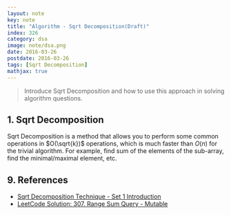 ```yaml
---
layout: note
key: note
title: "Algorithm - Sqrt Decomposition(Draft)"
index: 326
category: dsa
image: note/dsa.png
date: 2016-03-26
postdate: 2016-03-26
tags: [Sqrt Decomposition]
mathjax: true
---
```


> Introduce Sqrt Decomposition and how to use this approach in solving algorithm questions.

## 1. Sqrt Decomposition
Sqrt Decomposition is a method that allows you to perform some common operations in $O(\sqrt{k})$ operations, which is much faster than $O(n)$ for the trivial algorithm. For example, find sum of the elements of the sub-array, find the minimal/maximal element, etc.

## 9. References
* [Sqrt Decomposition Technique - Set 1 Introduction](https://www.geeksforgeeks.org/sqrt-square-root-decomposition-technique-set-1-introduction/)
* [LeetCode Solution: 307. Range Sum Query - Mutable](https://leetcode.com/problems/range-sum-query-mutable/solution/)
